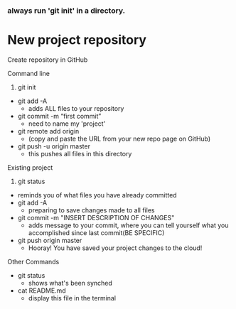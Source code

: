 ### always run 'git init' in a directory.

# New project repository

Create repository in GitHub

Command line
1. git init
- git add -A
  - adds ALL files to your repository
- git commit -m “first commit”
  - need to name my 'project'
- git remote add origin
  - (copy and paste the URL from your new repo page on GitHub)
- git push -u origin master
  - this pushes all files in this directory

Existing project
1. git status
  - reminds you of what files you have already committed
- git add -A
  - preparing to save changes made to all files
- git commit -m "INSERT DESCRIPTION OF CHANGES"
  - adds message to your commit, where you can tell yourself what you accomplished since last commit(BE SPECIFIC)
- git push origin master
  - Hooray! You have saved your project changes to the cloud!

Other Commands
- git status
  - shows what's been synched
- cat README.md
  - display this file in the terminal
